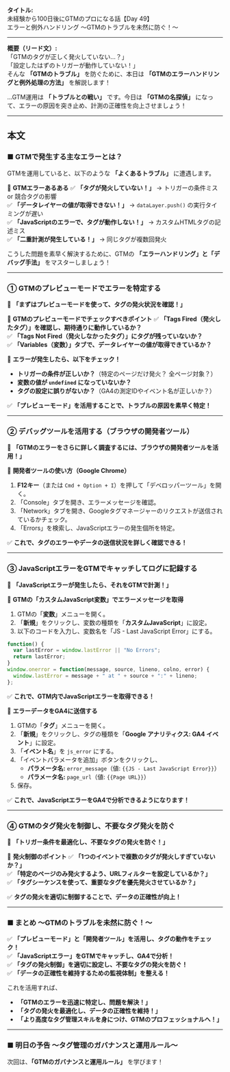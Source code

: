 **タイトル:**  
未経験から100日後にGTMのプロになる話【Day 49】  
エラーと例外ハンドリング 〜GTMのトラブルを未然に防ぐ！〜

---

**概要（リード文）:**  
「GTMのタグが正しく発火していない…？」  
「設定したはずのトリガーが動作していない！」  
そんな **「GTMのトラブル」** を防ぐために、本日は **「GTMのエラーハンドリングと例外処理の方法」** を解説します！

…GTM運用は **「トラブルとの戦い」** です。今日は **「GTMの名探偵」** になって、エラーの原因を突き止め、計測の正確性を向上させましょう！

---

## **本文**

### ■ GTMで発生する主なエラーとは？

GTMを運用していると、以下のような **「よくあるトラブル」** に遭遇します。

📌 **GTMエラーあるある**
✅ **「タグが発火していない！」** → トリガーの条件ミス or 競合タグの影響  
✅ **「データレイヤーの値が取得できない！」** → `dataLayer.push()` の実行タイミングが遅い  
✅ **「JavaScriptのエラーで、タグが動作しない！」** → カスタムHTMLタグの記述ミス  
✅ **「二重計測が発生している！」** → 同じタグが複数回発火  

こうした問題を素早く解決するために、GTMの **「エラーハンドリング」と「デバッグ手法」** をマスターしましょう！

---

### **① GTMのプレビューモードでエラーを特定する**

🔹 **「まずはプレビューモードを使って、タグの発火状況を確認！」**

📌 **GTMのプレビューモードでチェックすべきポイント**
✅ **「Tags Fired（発火したタグ）」を確認し、期待通りに動作しているか？**  
✅ **「Tags Not Fired（発火しなかったタグ）」にタグが残っていないか？**  
✅ **「Variables（変数）」タブで、データレイヤーの値が取得できているか？**  

📌 **エラーが発生したら、以下をチェック！**
- **トリガーの条件が正しいか？**（特定のページだけ発火？ 全ページ対象？）
- **変数の値が `undefined` になっていないか？**
- **タグの設定に誤りがないか？**（GA4の測定IDやイベント名が正しいか？）

✅ **「プレビューモード」を活用することで、トラブルの原因を素早く特定！**

---

### **② デバッグツールを活用する（ブラウザの開発者ツール）**

🔹 **「GTMのエラーをさらに詳しく調査するには、ブラウザの開発者ツールを活用！」**

📌 **開発者ツールの使い方（Google Chrome）**
1. **F12キー**（または `Cmd + Option + I`）を押して「デベロッパーツール」を開く。
2. 「Console」タブを開き、エラーメッセージを確認。
3. 「Network」タブを開き、Googleタグマネージャーのリクエストが送信されているかチェック。
4. 「Errors」を検索し、JavaScriptエラーの発生個所を特定。

✅ **これで、タグのエラーやデータの送信状況を詳しく確認できる！**

---

### **③ JavaScriptエラーをGTMでキャッチしてログに記録する**

🔹 **「JavaScriptエラーが発生したら、それをGTMで計測！」**

📌 **GTMの「カスタムJavaScript変数」でエラーメッセージを取得**

1. GTMの「**変数**」メニューを開く。
2. 「**新規**」をクリックし、変数の種類を「**カスタムJavaScript**」に設定。
3. 以下のコードを入力し、変数名を「JS - Last JavaScript Error」にする。

```javascript
function() {
  var lastError = window.lastError || "No Errors";
  return lastError;
}
window.onerror = function(message, source, lineno, colno, error) {
  window.lastError = message + " at " + source + ":" + lineno;
};
```

✅ **これで、GTM内でJavaScriptエラーを取得できる！**

📌 **エラーデータをGA4に送信する**

1. GTMの「**タグ**」メニューを開く。
2. 「**新規**」をクリックし、タグの種類を「**Google アナリティクス: GA4 イベント**」に設定。
3. 「**イベント名**」を `js_error` にする。
4. 「イベントパラメータを追加」ボタンをクリックし、
   - **パラメータ名:** `error_message`（値: `{{JS - Last JavaScript Error}}`）
   - **パラメータ名:** `page_url`（値: `{{Page URL}}`）
5. 保存。

✅ **これで、JavaScriptエラーをGA4で分析できるようになります！**

---

### **④ GTMのタグ発火を制御し、不要なタグ発火を防ぐ**

🔹 **「トリガー条件を最適化し、不要なタグの発火を防ぐ！」**

📌 **発火制御のポイント**
✅ **「1つのイベントで複数のタグが発火しすぎていないか？」**  
✅ **「特定のページのみ発火するよう、URLフィルターを設定しているか？」**  
✅ **「タグシーケンスを使って、重要なタグを優先発火させているか？」**  

✅ **タグの発火を適切に制御することで、データの正確性が向上！**

---

### **■ まとめ 〜GTMのトラブルを未然に防ぐ！〜**

✅ **「プレビューモード」と「開発者ツール」を活用し、タグの動作をチェック！**  
✅ **「JavaScriptエラー」をGTMでキャッチし、GA4で分析！**  
✅ **「タグの発火制御」を適切に設定し、不要なタグの発火を防ぐ！**  
✅ **「データの正確性を維持するための監視体制」を整える！**  

これを活用すれば、
- **「GTMのエラーを迅速に特定し、問題を解決！」**
- **「タグの発火を最適化し、データの正確性を維持！」**
- **「より高度なタグ管理スキルを身につけ、GTMのプロフェッショナルへ！」**

---

### **■ 明日の予告 〜タグ管理のガバナンスと運用ルール〜**

次回は、**「GTMのガバナンスと運用ルール」** を学びます！

